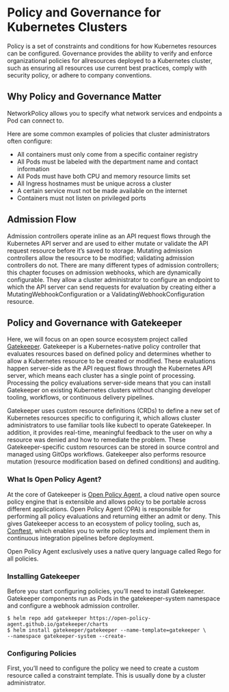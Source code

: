 # Policy and Governance for Kubernetes Clusters

Policy is a set of constraints and conditions for how Kubernetes resources can be configured. Governance provides the ability to verify and enforce organizational policies for allresources deployed to a Kubernetes cluster, such as ensuring all resources use current best practices, comply with security policy, or adhere to company conventions.

## Why Policy and Governance Matter

NetworkPolicy allows you to specify what network services and endpoints a Pod can connect to. 

Here are some common examples of policies that cluster administrators often
configure:
- All containers must only come from a specific container registry
- All Pods must be labeled with the department name and contact information
- All Pods must have both CPU and memory resource limits set
- All Ingress hostnames must be unique across a cluster
- A certain service must not be made available on the internet
- Containers must not listen on privileged ports

## Admission Flow

Admission controllers operate inline as an API request flows through the Kubernetes API server and are used to either mutate or validate the API request resource
before it’s saved to storage. Mutating admission controllers allow the resource to be modified; validating admission controllers do not. There are many different types of admission controllers; this chapter focuses on admission webhooks, which are dynamically configurable. They allow a cluster administrator to configure an endpoint to which the API server can send requests for evaluation by creating either a MutatingWebhookConfiguration or a ValidatingWebhookConfiguration resource.

## Policy and Governance with Gatekeeper

Here, we will focus on an open source ecosystem project called [Gatekeeper](https://open-policy-agent.github.io/gatekeeper/website/docs/). Gatekeeper is a Kubernetes-native policy controller that evaluates resources based on defined policy and determines whether to allow a Kubernetes resource to be created or modified. These evaluations happen server-side as the API request flows through the Kubernetes API server, which means each cluster has a single point of processing. Processing the policy evaluations server-side means that you can install Gatekeeper on existing Kubernetes clusters without changing developer tooling, workflows, or continuous delivery pipelines.

Gatekeeper uses custom resource definitions (CRDs) to define a new set of Kubernetes resources specific to configuring it, which allows cluster administrators to use familiar tools like kubectl to operate Gatekeeper. In addition, it provides real-time, meaningful feedback to the user on why a resource was denied and how to remediate the problem. These Gatekeeper-specific custom resources can be stored in source control and managed using GitOps workflows. Gatekeeper also performs resource mutation (resource modification based on defined conditions) and auditing.

### What Is Open Policy Agent?

At the core of Gatekeeper is [Open Policy Agent](https://www.openpolicyagent.org/), a cloud native open source policy engine that is extensible and allows policy to be portable across different applications. Open Policy Agent (OPA) is responsible for performing all policy evaluations and returning either an admit or deny. This gives Gatekeeper access to an ecosystem of policy tooling, such as, [Conftest](https://github.com/open-policy-agent/conftest), which enables you to write policy tests and implement them in continuous integration pipelines before deployment.

Open Policy Agent exclusively uses a native query language called Rego for all policies.

### Installing Gatekeeper

Before you start configuring policies, you’ll need to install Gatekeeper. Gatekeeper components run as Pods in the gatekeeper-system namespace and configure a
webhook admission controller.

```
$ helm repo add gatekeeper https://open-policy-agent.github.io/gatekeeper/charts
$ helm install gatekeeper/gatekeeper --name-template=gatekeeper \
--namespace gatekeeper-system --create-
```

### Configuring Policies

First, you’ll need to configure the policy we need to create a custom resource called a constraint template. This is usually done by a cluster administrator.